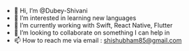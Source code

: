 - 👋 Hi, I’m @Dubey-Shivani
- 👀 I’m interested in learning new languages
- 🌱 I’m currently working with Swift, React Native, Flutter
- 💞️ I’m looking to collaborate on something I can help in
- 📫 How to reach me via email : shishubham85@gmail.com

<!---
Dubey-Shivani/Dubey-Shivani is a ✨ special ✨ repository because its `README.md` (this file) appears on your GitHub profile.
You can click the Preview link to take a look at your changes.
--->
